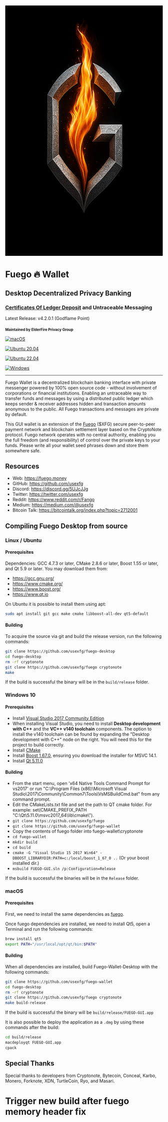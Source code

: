 <img height="800px" width="800px" src="https://github.com/usexfg/fuego-data/blob/90b6ca4eda30018eeb053eccea330e2117b4396d/fuego-images/fuegovlyria.png"><img/>
# Fuego 🔥 Wallet

##  Desktop Decentralized Privacy Banking

### [Certificates Of Ledger Deposit](https://github.com/usexfg/COLD-DAO/blob/main/README.md) and Untraceable Messaging

Latest Release: v4.2.0.1 (Godflame Point)

<b><sub>Maintained by ElderFire Privacy Group</sub></b>

[![macOS](https://github.com/usexfg/fuego-wallet/actions/workflows/macOS.yml/badge.svg)](https://github.com/usexfg/fuego-wallet/actions/workflows/macOS.yml)

[![Ubuntu 20.04](https://github.com/usexfg/fuego-wallet/actions/workflows/ubuntu20.yml/badge.svg)](https://github.com/usexfg/fuego-wallet/actions/workflows/ubuntu20.yml)

[![Ubuntu 22.04](https://github.com/usexfg/fuego-wallet/actions/workflows/ubuntu22.yml/badge.svg)](https://github.com/usexfg/fuego-wallet/actions/workflows/ubuntu22.yml)

[![Windows](https://github.com/usexfg/fuego-wallet/actions/workflows/windows.yml/badge.svg)](https://github.com/usexfg/fuego-wallet/actions/workflows/windows.yml)
__________________________________________________
Fuego Wallet is a decentralized blockchain banking interface with private messenger powered by 100% open source code - without involvement of corporations or financial institutions. Enabling an untraceable way to transfer funds and messages by using a distributed public ledger which keeps sender & receiver addresses hidden and transaction amounts anonymous to the public. All Fuego transactions and messages are private by default.  

This GUI wallet is an extension of the [Fuego](https://github.com/usexfg/fuego) ($XFG) secure peer-to-peer payment network and blockchain settlement layer based on the CryptoNote protocol. Fuego network operates with no central authority, enabling you the full freedom (and responsibility) of control over the private keys to your funds. Please write all your wallet seed phrases down and store them somewhere safe.

## Resources

-   Web: <https://fuego.money>
-   GitHub: <https://github.com/usexfg>
-   Discord: <https://discord.gg/5UJcJJg>
-   Twitter: <https://twitter.com/usexfg>
-   Reddit: <https://www.reddit.com/r/Fango>
-   Medium: <https://medium.com/@usexfg>
-   Bitcoin Talk: <https://bitcointalk.org/index.php?topic=2712001>

## Compiling Fuego Desktop from source

### Linux / Ubuntu

#### Prerequisites

Dependencies: GCC 4.7.3 or later, CMake 2.8.6 or later, Boost 1.55 or later, and Qt 5.9 or later.
You may download them from:

-   <https://gcc.gnu.org/>
-   <https://www.cmake.org/>
-   <https://www.boost.org/>
-   <https://www.qt.io>

On Ubuntu it is possible to install them using apt:

```bash
sudo apt install git gcc make cmake libboost-all-dev qt5-default
```

#### Building

To acquire the source via git and build the release version, run the following commands:

```bash
git clone https://github.com/usexfg/fuego-desktop
cd fuego-desktop
rm -rf cryptonote
git clone https://github.com/usexfg/fuego cryptonote
make 
```

If the build is successful the binary will be in the `build/release` folder.

### Windows 10

#### Prerequisites

-   Install [Visual Studio 2017 Community Edition](https://www.visualstudio.com/thank-you-downloading-visual-studio/?sku=Community&rel=15&page=inlineinstall)
-   When installing Visual Studio, you need to install **Desktop development with C++** and the **VC++ v140 toolchain** components. The option to install the v140 toolchain can be found by expanding the "Desktop development with C++" node on the right. You will need this for the project to build correctly.
-   Install [CMake](https://cmake.org/download/)
-   Install [Boost 1.67.0](https://boost.teeks99.com/bin/1.67.0/), ensuring you download the installer for MSVC 14.1.
-   Install [Qt 5.11.0](https://www.qt.io/download)

#### Building

-   From the start menu, open 'x64 Native Tools Command Prompt for vs2017' or run "C:\\Program Files (x86)\\Microsoft Visual Studio\\2017\\Community\\Common7\\Tools\\VsMSBuildCmd.bat" from any command prompt.
-   Edit the CMakeLists.txt file and set the path to QT cmake folder. For example: set(CMAKE_PREFIX_PATH "C:\\Qt\\5.11.0\\msvc2017_64\\lib\\cmake\\").
-   `git clone https://github.com/usexfg/fuego`
-   `git clone https://github.com/usexfg/fuego-wallet`
-   Copy the contents of fuego folder into fuego-wallet\cryptonote
-   `cd fuego-wallet`
-   `mkdir build`
-   `cd build`
-   `cmake -G "Visual Studio 15 2017 Win64" -DBOOST_LIBRARYDIR:PATH=c:/local/boost_1_67_0 ..` (Or your boost installed dir.)
-   `msbuild FUEGO-GUI.sln /p:Configuration=Release`

If the build is successful the binaries will be in the `Release` folder.

### macOS

#### Prerequisites

First, we need to install the same dependencies as [fuego](https://github.com/usexfg/fuego#macos).

Once fuego dependencies are installed, we need to install Qt5, open a Terminal and run the following commands:

```bash
brew install qt5
export PATH="/usr/local/opt/qt/bin:$PATH"
```

#### Building

When all dependencies are installed, build Fuego-Wallet-Desktop with the following commands: 

```bash
git clone https://github.com/usexfg/fuego-wallet
cd fuego-desktop
rm -rf cryptonote
git clone https://github.com/usexfg/fuego cryptonote
make build-release
```

If the build is successful the binary will be `build/release/FUEGO-GUI.app`

It is also possible to deploy the application as a `.dmg` by using these commands after the build:

```bash
cd build/release
macdeployqt FUEGO-GUI.app
cpack
```

## Special Thanks

Special thanks to developers from Cryptonote, Bytecoin, Conceal, Karbo, Monero, Forknote, XDN, TurtleCoin, Ryo, and Masari.
# Trigger new build after fuego memory header fix

